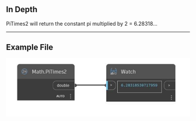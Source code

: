 ## In Depth
PiTimes2 will return the constant pi multiplied by 2 = 6.28318...
___
## Example File

![PiTimes2](./DSCore.Math.PiTimes2_img.jpg)

